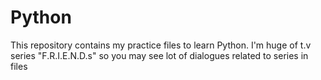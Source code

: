# Python
This repository contains my practice files to learn Python.
I'm huge of t.v series "F.R.I.E.N.D.s" so you may see lot of dialogues related to series in files
